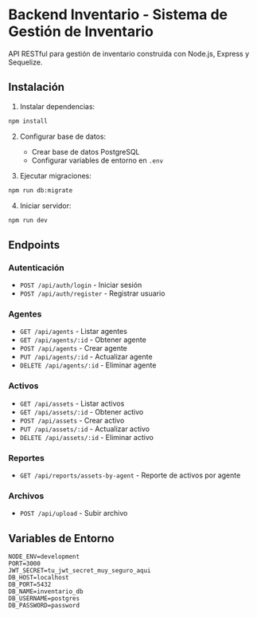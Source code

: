 # Backend Inventario - Sistema de Gestión de Inventario

API RESTful para gestión de inventario construida con Node.js, Express y Sequelize.

## Instalación

1. Instalar dependencias:
```bash
npm install
```

2. Configurar base de datos:
   - Crear base de datos PostgreSQL
   - Configurar variables de entorno en `.env`

3. Ejecutar migraciones:
```bash
npm run db:migrate
```

4. Iniciar servidor:
```bash
npm run dev
```

## Endpoints

### Autenticación
- `POST /api/auth/login` - Iniciar sesión
- `POST /api/auth/register` - Registrar usuario

### Agentes
- `GET /api/agents` - Listar agentes
- `GET /api/agents/:id` - Obtener agente
- `POST /api/agents` - Crear agente
- `PUT /api/agents/:id` - Actualizar agente
- `DELETE /api/agents/:id` - Eliminar agente

### Activos
- `GET /api/assets` - Listar activos
- `GET /api/assets/:id` - Obtener activo
- `POST /api/assets` - Crear activo
- `PUT /api/assets/:id` - Actualizar activo
- `DELETE /api/assets/:id` - Eliminar activo

### Reportes
- `GET /api/reports/assets-by-agent` - Reporte de activos por agente

### Archivos
- `POST /api/upload` - Subir archivo

## Variables de Entorno

```
NODE_ENV=development
PORT=3000
JWT_SECRET=tu_jwt_secret_muy_seguro_aqui
DB_HOST=localhost
DB_PORT=5432
DB_NAME=inventario_db
DB_USERNAME=postgres
DB_PASSWORD=password
```